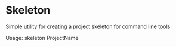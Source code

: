 # Skeleton

Simple utility for creating a project skeleton for command line tools

Usage: skeleton ProjectName